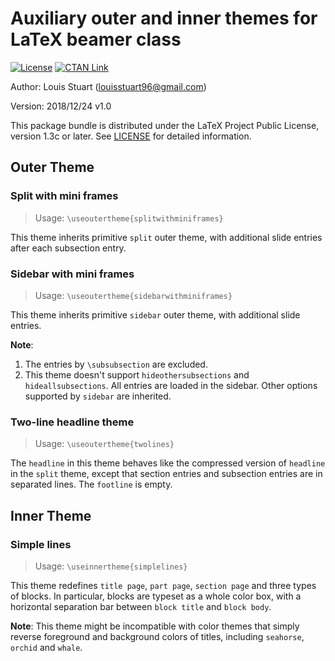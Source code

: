 # Auxiliary outer and inner themes for LaTeX beamer class

[![License](https://img.shields.io/github/license/louisstuart96/beamerauxtheme.svg)](https://github.com/louisstuart96/beamerauxtheme/blob/master/LICENSE)
[![CTAN Link](https://img.shields.io/ctan/v/beamerauxtheme.svg)](https://ctan.org/pkg/beamerauxtheme)

Author: Louis Stuart (louisstuart96@gmail.com)

Version: 2018/12/24 v1.0

This package bundle is distributed under the LaTeX Project Public License, version 1.3c or later. See [LICENSE](https://github.com/louisstuart96/beamerauxtheme/blob/master/LICENSE) for detailed information.

## Outer Theme

### Split with mini frames

> Usage: `\useoutertheme{splitwithminiframes}`

This theme inherits primitive `split` outer theme, with additional slide entries after each subsection entry.

### Sidebar with mini frames

> Usage: `\useoutertheme{sidebarwithminiframes}`

This theme inherits primitive `sidebar` outer theme, with additional slide entries.

**Note**: 
1. The entries by `\subsubsection` are excluded.
2. This theme doesn't support `hideothersubsections` and `hideallsubsections`. All entries are loaded in the sidebar. Other options supported by `sidebar` are inherited.

### Two-line headline theme

> Usage: `\useoutertheme{twolines}`

The `headline` in this theme behaves like the compressed version of `headline` in the `split` theme, except that section entries and subsection entries are in separated lines. The `footline` is empty.

## Inner Theme

### Simple lines

> Usage: `\useinnertheme{simplelines}`

This theme redefines `title page`, `part page`, `section page` and three types of blocks. In particular, blocks are typeset as a whole color box, with a horizontal separation bar between `block title` and `block body`.

**Note**: This theme might be incompatible with color themes that simply reverse foreground and background colors of titles, including `seahorse`, `orchid` and `whale`.

